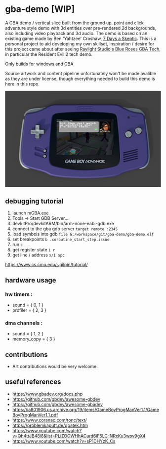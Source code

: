  
# gba-demo [WIP]
 
A GBA demo / vertical slice built from the ground up, point and click adventure style demo with 3d entities over pre-rendered 2d backgrounds, also including video playback and 3d audio. The demo is based on an existing game made by Ben 'Yahtzee' Croshaw, [7 Days a Skeptic](http://www.fullyramblomatic.com/7days/). This is a personal project to aid developing my own skillset, inspiration / desire for this project came about after seeing [Raylight Studio's Blue Roses GBA Tech](https://danielprimed.com/2009/09/visual-connection-%E2%80%93-raylight-studios-blue-roses-gba-tech/), in particular the Resident Evil 2 tech demo. 

Only builds for windows and GBA 

Source artwork and content pipeline unfortunately won't be made avalible as they are under license, though everything needed to build this demo is here in this repo.

![](/screenshot_01.png)

## debugging tutorial
1. launch mGBA.exe
2. Tools -> Start GDB Server...
3. devkitPro/devkitARM/bin/arm-none-eabi-gdb.exe 
4. connect to the gba gdb server `target remote :2345`
5. load symbols into gdb `file G:/workspace/git/gba-demo/gba-demo.elf`
6. set breakpoints `b .coroutine_start_step.issue`
7. run `c`
8. get register state `i r`
9. get line / address `x/i $pc`

https://www.cs.cmu.edu/~gilpin/tutorial/

## hardware usage 

### hw timers :
- sound = { 0, 1 }
- profiler = { 2, 3 }

### dma channels :
- sound = { 1, 2 }
- memory_copy = { 3 }

## contributions
- Art contributions would be very welcome. 

## useful references
  + https://www.gbadev.org/docs.php
  + https://github.com/gbdev/awesome-gbdev
  + https://github.com/gbdev/awesome-gbadev
  + https://ia801906.us.archive.org/19/items/GameBoyProgManVer1.1/GameBoyProgManVer1.1.pdf
  + https://www.coranac.com/tonc/text/
  + https://problemkaputt.de/gbatek.htm
  + https://www.youtube.com/watch?v=Qh4ttJB48i8&list=PLiZOOWHhACurd6iF5LC-NRxKu3wpv9gX4
  + https://www.youtube.com/watch?v=sP1DHYzK_Cs

